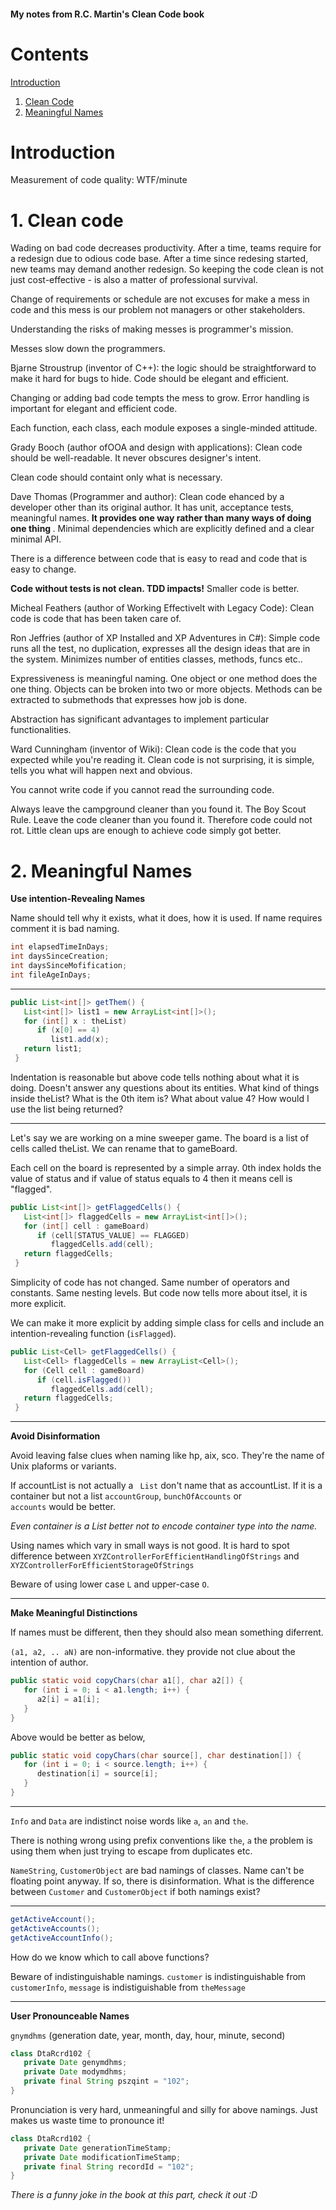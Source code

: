#### My notes from R.C. Martin's Clean Code book 
# 

# Contents

   [Introduction](#introduction)
1. [Clean Code](#cleancode)
2. [Meaningful Names](#meaningfulnames)

# <a name="introduction"> Introduction</a>

Measurement of code quality: WTF/minute

# <a name="cleancode">1. Clean code</a>
Wading on bad code decreases productivity. After a time, teams require for a redesign due to odious code base. After a time since redesing started, new teams may demand another redesign. So keeping the code clean is not just cost-effective - is also a matter of professional survival.

Change of requirements or schedule are not excuses for make a mess in code and this mess is our problem not managers or other stakeholders. 

Understanding the risks of making messes is programmer's mission.

Messes slow down the programmers. 

Bjarne Stroustrup (inventor of C++): the logic should be straightforward to make it hard for bugs to hide. Code should be elegant and efficient.

Changing or adding bad code tempts the mess to grow. Error handling is important for elegant and efficient code. 

Each function, each class, each module exposes a single-minded attitude.

Grady Booch (author ofOOA and design with applications): Clean code should be well-readable. It never obscures designer's intent. 

Clean code should containt only what is necessary.

Dave Thomas (Programmer and author): Clean code ehanced by a developer other than its original author. It has unit, acceptance tests, meaningful names. <b> It provides one way rather than many ways of doing one thing </b>. Minimal dependencies which are explicitly defined and a clear minimal API.

There is a difference between code that is easy to read and code that is easy to change. 

<b>Code without tests is not clean. TDD impacts!</b>
Smaller code is better.  

Micheal Feathers (author of Working Effectivelt with Legacy Code): Clean code is code that has been taken care of.

Ron Jeffries (author of XP Installed and XP Adventures in C#): Simple code runs all the test, no duplication, expresses all the design ideas that are in the system. Minimizes number of entities classes, methods, funcs etc..
 
 Expressiveness is meaningful naming.
 One object or one method does the one thing. Objects can be broken into two or more objects. Methods can be extracted to submethods that expresses how job is done.

 Abstraction has significant advantages to implement particular functionalities.

 Ward Cunningham (inventor of Wiki): Clean code is the code that you expected while you're reading it. Clean code is not surprising, it is simple, tells you what will happen next and obvious. 

You cannot write code if you cannot read the surrounding code. 

Always leave the campground cleaner than you found it. The Boy Scout Rule. Leave the code cleaner than you found it. Therefore code could not rot. Little clean ups are enough to achieve code simply got better. 


# <a name="meaningfulnames"> 2. Meaningful Names</a>

<b>Use intention-Revealing Names</b>

Name should tell why it exists, what it does, how it is used. If name requires comment it is bad naming.

```java
int elapsedTimeInDays;
int daysSinceCreation;
int daysSinceMofification;
int fileAgeInDays;
```
<hr/>

```java
public List<int[]> getThem() {
   List<int[]> list1 = new ArrayList<int[]>();
   for (int[] x : theList)
      if (x[0] == 4)
         list1.add(x);
   return list1;
 }
```
Indentation is reasonable but above code tells nothing about what it is doing. Doesn't answer any questions about its entities. What kind of things inside theList? What is the 0th item is? What about value 4? How would I use the list being returned?

<hr/>

Let's say we are working on a mine sweeper game. The board is a list of cells called theList. We can rename that to gameBoard.

Each cell on the board is represented by a simple array. 0th index holds the value of status and if value of status equals to 4 then it means cell is "flagged".

```java
public List<int[]> getFlaggedCells() {
   List<int[]> flaggedCells = new ArrayList<int[]>();
   for (int[] cell : gameBoard)
      if (cell[STATUS_VALUE] == FLAGGED)
         flaggedCells.add(cell);
   return flaggedCells;
 }
```
Simplicity of code has not changed. Same number of operators and constants. Same nesting levels. But code now tells more about itsel, it is more explicit. 

We can make it more explicit by adding simple class for cells and include an intention-revealing function (<code>isFlagged</code>).

```java
public List<Cell> getFlaggedCells() {
   List<Cell> flaggedCells = new ArrayList<Cell>();
   for (Cell cell : gameBoard)
      if (cell.isFlagged())
         flaggedCells.add(cell);
   return flaggedCells;
 }
```
<hr/>
<b>Avoid Disinformation</b>

Avoid leaving false clues when naming like hp, aix, sco. They're the name of Unix plaforms or variants. 

If accountList is not actually a <code> List</code> don't name that as accountList. If it is a container but not a list <code>accountGroup</code>, <code>bunchOfAccounts</code> or <code> accounts</code> would be better. 

<i>Even container is a List better not to encode container type into the name.</i> 

Using names which vary in small ways is not good. It is hard to spot difference between <code>XYZControllerForEfficientHandlingOfStrings</code> and <code>XYZControllerForEfficientStorageOfStrings</code> 

Beware of using lower case <code>L</code> and upper-case <code>O</code>.

<hr/>

<b>Make Meaningful Distinctions</b>

If names must be different, then they should also mean something diferrent.


<code>(a1, a2, .. aN)</code> are non-informative. they provide not clue about the intention of author. 


```java
public static void copyChars(char a1[], char a2[]) {
   for (int i = 0; i < a1.length; i++) {
      a2[i] = a1[i];
   }
}
```
Above  would be better as below,

```java
public static void copyChars(char source[], char destination[]) {
   for (int i = 0; i < source.length; i++) {
      destination[i] = source[i];
   }
}
```
<hr/>

<code>Info</code> and <code>Data</code> are indistinct noise words like <code>a</code>, <code>an</code> and <code>the</code>.

There is nothing wrong using prefix conventions like <code>the</code>, <code>a</code> the problem is using them when just trying to escape from duplicates etc.

<code>NameString</code>, <code>CustomerObject</code> are bad namings of classes. Name can't be floating point anyway. If so, there is disinformation. What is the difference between <code>Customer</code> and <code>CustomerObject</code> if both namings exist?

<hr/>

```java
getActiveAccount();
getActiveAccounts();
getActiveAccountInfo();
```
How do we know which to call above functions?

Beware of indistinguishable namings. <code>customer</code> is indistinguishable from  <code>customerInfo</code>, <code>message</code> is indistiguishable from <code>theMessage</code>

<hr/>

<b>User Pronounceable Names</b>

<code>gnymdhms</code> (generation date, year, month, day, hour, minute, second) 

```java
class DtaRcrd102 {
   private Date genymdhms;
   private Date modymdhms;
   private final String pszqint = "102";
}
```
Pronunciation is very hard, unmeaningful and silly for above namings. Just makes us waste time to pronounce it!


```java
class DtaRcrd102 {
   private Date generationTimeStamp;
   private Date modificationTimeStamp;
   private final String recordId = "102";
}
```
<i>There is a funny joke in the book at this part, check it out :D</i>












































